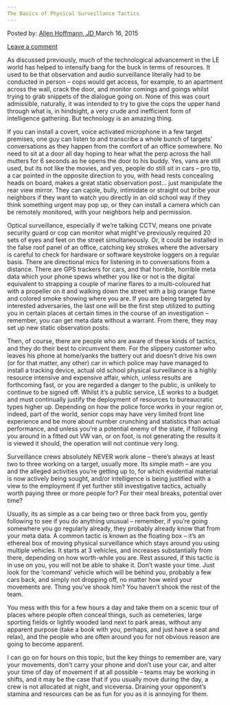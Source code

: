 ```yaml
---
The Basics of Physical Surveillance Tactics
---
```

<article class="post-listing post-8621 post type-post status-publish format-standard has-post-thumbnail hentry category-deepdot-news tag-basics tag-physical tag-surveillance tag-tactics">
<div class="post-inner">
<p class="post-meta">
<span>Posted by: <a href="https://www.deepdotweb.com/author/lionelhutz/" title="">Allen Hoffmann, JD </a></span>
<span>March 16, 2015</span>

<span><a href="https://www.deepdotweb.com/2015/03/16/the-basics-of-physical-surveillance-tactics/#respond">Leave a comment</a></span>
</p>
<div class="clear"></div>
<div class="entry">
<p>As discussed previously, much of the technological advancement in the LE world has helped to intensify bang for the buck in terms of resources. It used to be that observation and audio surveillance literally had to be conducted in person – cops would get access, for example, to an apartment across the wall, crack the door, and monitor comings and goings whilst trying to grab snippets of the dialogue going on. None of this was court admissible, naturally, it was intended to try to give the cops the upper hand through what is, in hindsight, a very crude and inefficient form of intelligence gathering. But technology is an amazing thing.</p>
<p>If you can install a covert, voice activated microphone in a few target premises, one guy can listen to and transcribe a whole bunch of targets’ conversations as they happen from the comfort of an office somewhere. No need to sit at a door all day hoping to hear what the perp across the hall mutters for 6 seconds as he opens the door to his buddy. Yes, vans are still used, but its not like the movies, and yes, people do still sit in cars – pro tip, a car pointed in the opposite direction to you, with head rests concealing heads on board, makes a great static observation post… just manipulate the rear view mirror. They can cajole, bully, intimidate or straight out bribe your neighbors if they want to watch you directly in an old school way if they think something urgent may pop up, or they can install a camera which can be remotely monitored, with your neighbors help and permission.</p>
<p>Optical surveillance, especially if we’re talking CCTV, means one private security guard or cop can monitor what might’ve previously required 20 sets of eyes and feet on the street simultaneously. Or, it could be installed in the false roof panel of an office, catching key strokes where the adversary is careful to check for hardware or software keystroke loggers on a regular basis. There are directional mics for listening in to conversations from a distance. There are GPS trackers for cars, and that horrible, horrible meta data which your phone spews whether you like or not is the digital equivalent to strapping a couple of marine flares to a multi-coloured hat with a propeller on it and walking down the street with a big orange flame and colored smoke showing where you are. If you are being targeted by interested adversaries, the last one will be the first step utilized to putting you in certain places at certain times in the course of an investigation – remember, you can get meta data without a warrant. From there, they may set up new static observation posts.</p>
<p>Then, of course, there are people who are aware of these kinds of tactics, and they do their best to circumvent them. For the slippery customer who leaves his phone at home/yanks the battery out and doesn’t drive his own (or for that matter, any other) car in which police may have managed to install a tracking device, actual old school physical surveillance is a highly resource intensive and expensive affair, which, unless results are forthcoming fast, or you are regarded a danger to the public, is unlikely to continue to be signed off. Whilst it’s a public service, LE works to a budget and must continually justify the deployment of resources to bureaucratic types higher up. Depending on how the police force works in your region or, indeed, part of the world, senior cops may have very limited front line experience and be more about number crunching and statistics than actual performance, and unless you’re a potential enemy of the state, if following you around in a fitted out VW van, or on foot, is not generating the results it is viewed it should, the operation will not continue very long.</p>
<p>Surveillance crews absolutely NEVER work alone – there’s always at least two to three working on a target, usually more. Its simple math – are you and the alleged activities you’re getting up to, for which evidential material is now actively being sought, and/or intelligence is being justified with a view to the employment if yet further still investigative tactics, actually worth paying three or more people for? For their meal breaks, potential over time?</p>
<p>Usually, its as simple as a car being two or three back from you, gently following to see if you do anything unusual – remember, if you’re going somewhere you go regularly already, they probably already know that from your meta data. A common tactic is known as the floating box – it’s an ethereal box of moving physical surveillance which stays around you using multiple vehicles. It starts at 3 vehicles, and increases substantially from there, depending on how worth-while you are. Rest assured, if this tactic is in use on you, you will not be able to shake it. Don’t waste your time. Just look for the ‘command’ vehicle which will be behind you, probably a few cars back, and simply not dropping off, no matter how weird your movements are. Thing you’ve shook him? You haven’t shook the rest of the team.</p>
<p>You mess with this for a few hours a day and take them on a scenic tour of places where people often conceal things, such as cemeteries, large sporting fields or lightly wooded land next to park areas, without any apparent purpose (take a book with you, perhaps, and just have a seat and relax), and the people who are often around you for not obvious reason are going to become apparent.</p>
<p>I can go on for hours on this topic, but the key things to remember are, vary your movements, don’t carry your phone and don’t use your car, and alter your time of day of movement if at all possible – teams may be working in shifts, and it may be the case that if you usually move during the day, a crew is not allocated at night, and viceversa. Draining your opponent’s stamina and resources can be as fun for you as it is annoying for them.</p>
</div>
<span style="display:none"><a href="https://www.deepdotweb.com/tag/basics/" rel="tag">basics</a> <a href="https://www.deepdotweb.com/tag/physical/" rel="tag">physical</a> <a href="https://www.deepdotweb.com/tag/surveillance/" rel="tag">surveillance</a> <a href="https://www.deepdotweb.com/tag/tactics/" rel="tag">tactics</a></span> <span style="display:none" class="updated">2015-03-16</span>
<div style="display:none" class="vcard author" itemprop="author" itemscope itemtype="http://schema.org/Person"><strong class="fn" itemprop="name"><a href="https://www.deepdotweb.com/author/lionelhutz/" title="Posts by Allen Hoffmann, JD" rel="author">Allen Hoffmann, JD</a></strong></div>
</div>
</article>

